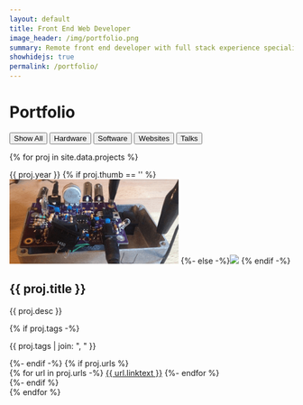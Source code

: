 ```yaml
---
layout: default
title: Front End Web Developer
image_header: /img/portfolio.png
summary: Remote front end developer with full stack experience specializing in React, NodeJS, Flask, and WordPress. Formerly a private pilot, avionics technician, and open source hardware developer. <br /><br />&bull; B.S. in Engineering Technology, 2009<br />&bull; M.Eng. in Electrical and Computer Engineering, 2013<br />&bull; ReactJS and Full Stack Nanodegrees from Udacity, 2018<br /><br />
showhidejs: true
permalink: /portfolio/
---
```


<h1 class="centered">Portfolio</h1>

<div class="web-design__button-container">
  <button class="web-design__button" onclick="show('all')">Show All</button> 
  <button class="web-design__button" onclick="show('hardware')">Hardware</button> 
  <button class="web-design__button" onclick="show('software')">Software</button> 
  <button class="web-design__button" onclick="show('website')">Websites</button> 
  <button class="web-design__button" onclick="show('talk')">Talks</button> 
</div>

<div class="web-design__grid-container">

{% for proj in site.data.projects %}
  <div class="web-design__box web-design__box-vert web-design__box-{{ proj.section }}">
    <span class="web-design__box-year">{{ proj.year }}</span>
    {% if proj.thumb == '' %}<img src="/img/thumbs/e202var.png">
    {%- else -%}<img src="{{ proj.thumb }}">
    {% endif -%}
    <h2>{{ proj.title }}</h2>
    <p>{{ proj.desc }}</p>
    {% if proj.tags -%}
      <p class="tags">{{ proj.tags | join: ", " }}</p>
    {%- endif -%}
    {% if proj.urls %}
    <div class="web-design__box-links">
      {% for url in proj.urls -%}
        <a class="web-design__button-link" href="{{ url.address }}">{{ url.linktext }}</a>
      {%- endfor %}
    </div>
    {%- endif %}
  </div>
  {% endfor %}

</div>
